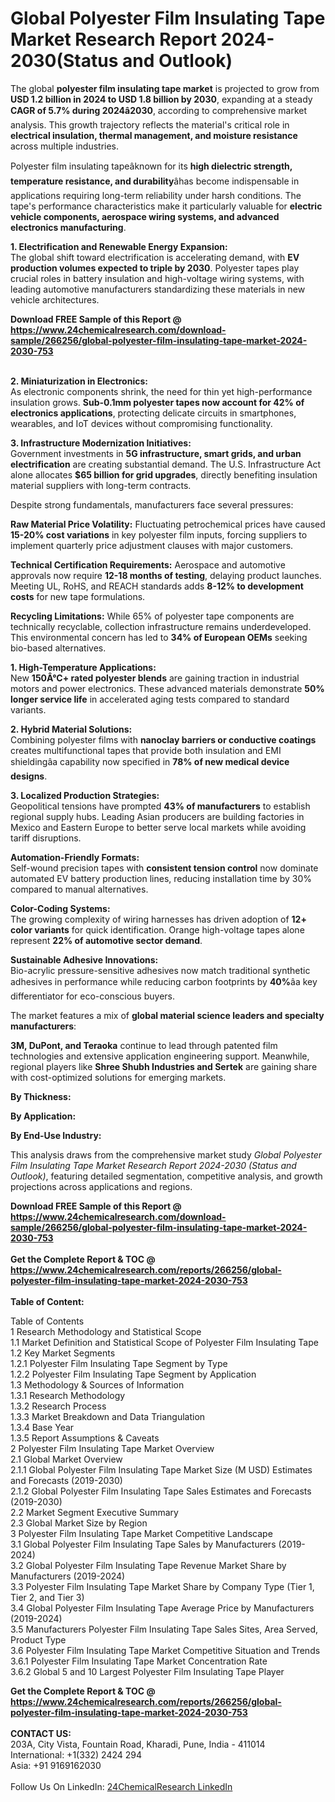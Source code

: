 <h1>Global Polyester Film Insulating Tape Market Research Report 2024-2030(Status and Outlook)</h1><p>The global <strong>polyester film insulating tape market</strong> is projected to grow from <strong>USD 1.2 billion in 2024 to USD 1.8 billion by 2030</strong>, expanding at a steady <strong>CAGR of 5.7% during 2024â2030</strong>, according to comprehensive market analysis. This growth trajectory reflects the material's critical role in <strong>electrical insulation, thermal management, and moisture resistance</strong> across multiple industries.</p><p>Polyester film insulating tapeâknown for its <strong>high dielectric strength, temperature resistance, and durability</strong>âhas become indispensable in applications requiring long-term reliability under harsh conditions. The tape's performance characteristics make it particularly valuable for <strong>electric vehicle components, aerospace wiring systems, and advanced electronics manufacturing</strong>.</p><p><strong>1. Electrification and Renewable Energy Expansion:</strong><br>
The global shift toward electrification is accelerating demand, with <strong>EV production volumes expected to triple by 2030</strong>. Polyester tapes play crucial roles in battery insulation and high-voltage wiring systems, with leading automotive manufacturers standardizing these materials in new vehicle architectures.</p><div><b>Download FREE Sample of this Report @ 
            <a href="https://www.24chemicalresearch.com/download-sample/266256/global-polyester-film-insulating-tape-market-2024-2030-753">
            https://www.24chemicalresearch.com/download-sample/266256/global-polyester-film-insulating-tape-market-2024-2030-753</a></b></div><br><p><strong>2. Miniaturization in Electronics:</strong><br>
As electronic components shrink, the need for thin yet high-performance insulation grows. <strong>Sub-0.1mm polyester tapes now account for 42% of electronics applications</strong>, protecting delicate circuits in smartphones, wearables, and IoT devices without compromising functionality.</p><p><strong>3. Infrastructure Modernization Initiatives:</strong><br>
Government investments in <strong>5G infrastructure, smart grids, and urban electrification</strong> are creating substantial demand. The U.S. Infrastructure Act alone allocates <strong>$65 billion for grid upgrades</strong>, directly benefiting insulation material suppliers with long-term contracts.</p><p>Despite strong fundamentals, manufacturers face several pressures:</p><p><strong>Raw Material Price Volatility:</strong> Fluctuating petrochemical prices have caused <strong>15-20% cost variations</strong> in key polyester film inputs, forcing suppliers to implement quarterly price adjustment clauses with major customers.</p><p><strong>Technical Certification Requirements:</strong> Aerospace and automotive approvals now require <strong>12-18 months of testing</strong>, delaying product launches. Meeting UL, RoHS, and REACH standards adds <strong>8-12% to development costs</strong> for new tape formulations.</p><p><strong>Recycling Limitations:</strong> While 65% of polyester tape components are technically recyclable, collection infrastructure remains underdeveloped. This environmental concern has led to <strong>34% of European OEMs</strong> seeking bio-based alternatives.</p><p><strong>1. High-Temperature Applications:</strong><br>
New <strong>150Â°C+ rated polyester blends</strong> are gaining traction in industrial motors and power electronics. These advanced materials demonstrate <strong>50% longer service life</strong> in accelerated aging tests compared to standard variants.</p><p><strong>2. Hybrid Material Solutions:</strong><br>
Combining polyester films with <strong>nanoclay barriers or conductive coatings</strong> creates multifunctional tapes that provide both insulation and EMI shieldingâa capability now specified in <strong>78% of new medical device designs</strong>.</p><p><strong>3. Localized Production Strategies:</strong><br>
Geopolitical tensions have prompted <strong>43% of manufacturers</strong> to establish regional supply hubs. Leading Asian producers are building factories in Mexico and Eastern Europe to better serve local markets while avoiding tariff disruptions.</p><p><strong>Automation-Friendly Formats:</strong><br>
    Self-wound precision tapes with <strong>consistent tension control</strong> now dominate automated EV battery production lines, reducing installation time by 30% compared to manual alternatives.</p><p><strong>Color-Coding Systems:</strong><br>
    The growing complexity of wiring harnesses has driven adoption of <strong>12+ color variants</strong> for quick identification. Orange high-voltage tapes alone represent <strong>22% of automotive sector demand</strong>.</p><p><strong>Sustainable Adhesive Innovations:</strong><br>
    Bio-acrylic pressure-sensitive adhesives now match traditional synthetic adhesives in performance while reducing carbon footprints by <strong>40%</strong>âa key differentiator for eco-conscious buyers.</p><p>The market features a mix of <strong>global material science leaders and specialty manufacturers</strong>:</p><p><strong>3M, DuPont, and Teraoka</strong> continue to lead through patented film technologies and extensive application engineering support. Meanwhile, regional players like <strong>Shree Shubh Industries and Sertek</strong> are gaining share with cost-optimized solutions for emerging markets.</p><p><strong>By Thickness:</strong></p><p><strong>By Application:</strong></p><p><strong>By End-Use Industry:</strong></p><p>This analysis draws from the comprehensive market study <em>Global Polyester Film Insulating Tape Market Research Report 2024-2030 (Status and Outlook)</em>, featuring detailed segmentation, competitive analysis, and growth projections across applications and regions.</p><div><b>Download FREE Sample of this Report @ 
            <a href="https://www.24chemicalresearch.com/download-sample/266256/global-polyester-film-insulating-tape-market-2024-2030-753">
            https://www.24chemicalresearch.com/download-sample/266256/global-polyester-film-insulating-tape-market-2024-2030-753</a></b></div><br><div><b>Get the Complete Report & TOC @ 
            <a href="https://www.24chemicalresearch.com/reports/266256/global-polyester-film-insulating-tape-market-2024-2030-753">
            https://www.24chemicalresearch.com/reports/266256/global-polyester-film-insulating-tape-market-2024-2030-753</a></b></div><br>
            <b>Table of Content:</b><p>Table of Contents<br />
1 Research Methodology and Statistical Scope<br />
1.1 Market Definition and Statistical Scope of Polyester Film Insulating Tape<br />
1.2 Key Market Segments<br />
1.2.1 Polyester Film Insulating Tape Segment by Type<br />
1.2.2 Polyester Film Insulating Tape Segment by Application<br />
1.3 Methodology & Sources of Information<br />
1.3.1 Research Methodology<br />
1.3.2 Research Process<br />
1.3.3 Market Breakdown and Data Triangulation<br />
1.3.4 Base Year<br />
1.3.5 Report Assumptions & Caveats<br />
2 Polyester Film Insulating Tape Market Overview<br />
2.1 Global Market Overview<br />
2.1.1 Global Polyester Film Insulating Tape Market Size (M USD) Estimates and Forecasts (2019-2030)<br />
2.1.2 Global Polyester Film Insulating Tape Sales Estimates and Forecasts (2019-2030)<br />
2.2 Market Segment Executive Summary<br />
2.3 Global Market Size by Region<br />
3 Polyester Film Insulating Tape Market Competitive Landscape<br />
3.1 Global Polyester Film Insulating Tape Sales by Manufacturers (2019-2024)<br />
3.2 Global Polyester Film Insulating Tape Revenue Market Share by Manufacturers (2019-2024)<br />
3.3 Polyester Film Insulating Tape Market Share by Company Type (Tier 1, Tier 2, and Tier 3)<br />
3.4 Global Polyester Film Insulating Tape Average Price by Manufacturers (2019-2024)<br />
3.5 Manufacturers Polyester Film Insulating Tape Sales Sites, Area Served, Product Type<br />
3.6 Polyester Film Insulating Tape Market Competitive Situation and Trends<br />
3.6.1 Polyester Film Insulating Tape Market Concentration Rate<br />
3.6.2 Global 5 and 10 Largest Polyester Film Insulating Tape Player</p><div><b>Get the Complete Report & TOC @ 
            <a href="https://www.24chemicalresearch.com/reports/266256/global-polyester-film-insulating-tape-market-2024-2030-753">
            https://www.24chemicalresearch.com/reports/266256/global-polyester-film-insulating-tape-market-2024-2030-753</a></b></div><br><b>CONTACT US:</b><br>
            203A, City Vista, Fountain Road, Kharadi, Pune, India - 411014<br>
            International: +1(332) 2424 294<br>
            Asia: +91 9169162030 <br><br>
            Follow Us On LinkedIn: <a href="https://www.linkedin.com/company/24chemicalresearch/">24ChemicalResearch LinkedIn</a>